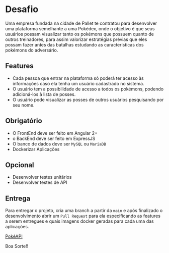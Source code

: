 # Desafio

Uma empresa fundada na cidade de Pallet te contratou para desenvolver uma plataforma semelhante a uma Pokédex, onde o objetivo é que seus usuários possam visualizar tanto os pokémons que possuem quanto de outros treinadores, para assim valorizar estratégias prévias que eles possam fazer antes das batalhas estudando as caracteristicas dos pokémons do adversário.

## Features
- Cada pessoa que entrar na plataforma só poderá ter acesso às informações caso ela tenha um usuário cadastrado no sistema.
- O usuário tem a possibilidade de acesso a todos os pokémons, podendo adicioná-los à lista de posses.
- O usuário pode visualizar as posses de outros usuários pesquisando por seu nome.


## Obrigatório

- O FrontEnd deve ser feito em Angular 2+
- o BackEnd deve ser feito em ExpressJS
- O banco de dados deve ser `MySQL` ou `MariaDB`
- Dockerizar Aplicações

## Opcional
- Desenvolver testes unitários
- Desenvolver testes de API


## Entrega

Para entregar o projeto, cria uma branch a partir da `main` e após finalizado o desenvolvimento abrir um `Pull Request` para ela especificando as features a serem entregues e quais imagens docker geradas para cada uma das aplicações.

[PokéAPI](https://pokeapi.co/)

Boa Sorte!!
